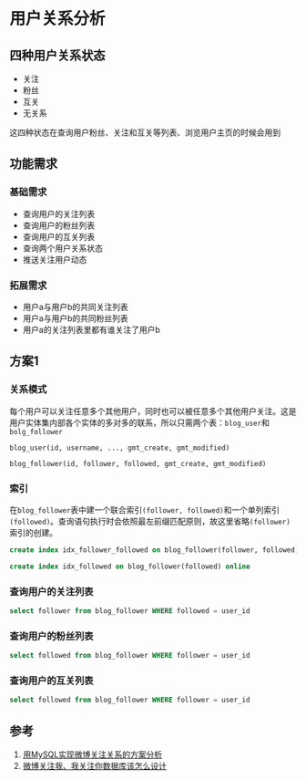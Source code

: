 # 用户关系分析
## 四种用户关系状态
- 关注
- 粉丝
- 互关
- 无关系

这四种状态在查询用户粉丝、关注和互关等列表、浏览用户主页的时候会用到
## 功能需求
### 基础需求
- 查询用户的关注列表
- 查询用户的粉丝列表
- 查询用户的互关列表
- 查询两个用户关系状态
- 推送关注用户动态
### 拓展需求
- 用户a与用户b的共同关注列表
- 用户a与用户b的共同粉丝列表
- 用户a的关注列表里都有谁关注了用户b

## 方案1
### 关系模式
每个用户可以关注任意多个其他用户，同时也可以被任意多个其他用户关注。这是用户实体集内部各个实体的多对多的联系，所以只需两个表：`blog_user`和`bolg_follower`
```
blog_user(id, username, ..., gmt_create, gmt_modified)
```
```
blog_follower(id, follower, followed, gmt_create, gmt_modified)
```
### 索引
在`blog_follower`表中建一个联合索引`(follower, followed)`和一个单列索引`(followed)`。查询语句执行时会依照最左前缀匹配原则，故这里省略`(follower)`索引的创建。
```sql
create index idx_follower_followed on blog_follower(follower, followed) online
```
```sql
create index idx_followed on blog_follower(followed) online
```

### 查询用户的关注列表
```sql
select follower from blog_follower WHERE followed = user_id
```

### 查询用户的粉丝列表
```sql
select followed from blog_follower WHERE follower = user_id
```

### 查询用户的互关列表
```sql
select followed from blog_follower WHERE follower = user_id
```
## 参考
1. [用MySQL实现微博关注关系的方案分析](https://my.oschina.net/yonghan/blog/475588)
2. [微博关注我、我关注你数据库该怎么设计](https://blog.csdn.net/u010098331/article/details/51445904)
<!--stackedit_data:
eyJoaXN0b3J5IjpbMTkxMTMwNzAyNywyMTMzNTQ3MTczLDUzMT
kzMDUzMywyNDA1ODM4MjgsNDk3NjE1NjU4LC0xOTgyMjE3MTYy
LC0yMDg5NjgxNjMzLDc0OTU5NDQwLDE2MjEwOTY2NjksLTE3MD
gxMzI5NDMsODY0MDQxNDM5LDE3NDY3MDM2NDAsLTE1MjczOTU2
MzcsLTUxNjM1ODYzMywtMjA3NTc5NzY1MywtMTQyMTI2MTQ4M1
19
-->